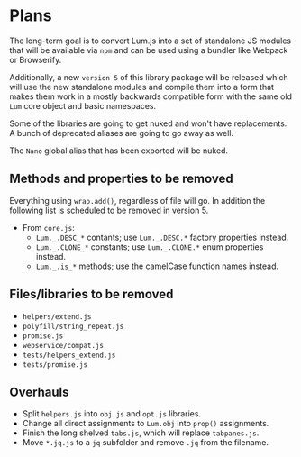 # Plans

The long-term goal is to convert Lum.js into a set of standalone JS modules
that will be available via `npm` and can be used using a bundler like
Webpack or Browserify.

Additionally, a new `version 5` of this library package will be released which 
will use the new standalone modules and compile them into a form that makes 
them work in a mostly backwards compatible form with the same old `Lum` core 
object and basic namespaces.

Some of the libraries are going to get nuked and won't have replacements.
A bunch of deprecated aliases are going to go away as well.

The `Nano` global alias that has been exported will be nuked.

## Methods and properties to be removed

Everything using `wrap.add()`, regardless of file will go. In addition the
following list is scheduled to be removed in version 5.

* From `core.js`:
  * `Lum._.DESC_*` contants; use `Lum._.DESC.*` factory properties instead.
  * `Lum._.CLONE_*` constants; use `Lum._.CLONE.*` enum properties instead.
  * `Lum._.is_*` methods; use the camelCase function names instead.

## Files/libraries to be removed

* `helpers/extend.js`
* `polyfill/string_repeat.js`
* `promise.js`
* `webservice/compat.js`
* `tests/helpers_extend.js`
* `tests/promise.js`

## Overhauls

* Split `helpers.js` into `obj.js` and `opt.js` libraries.
* Change all direct assignments to `Lum.obj` into `prop()` assignments.
* Finish the long shelved `tabs.js`, which will replace `tabpanes.js`.
* Move `*.jq.js` to a `jq` subfolder and remove `.jq` from the filename.

